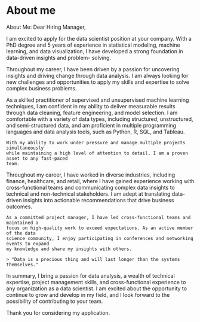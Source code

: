 # About me
About Me: 
Dear Hiring Manager,

I am excited to apply for the data scientist position at your company. With a PhD degree 
and 5 years of experience in statistical modeling, machine learning, and data 
visualization, I have developed a strong foundation in data-driven insights and problem-
solving.

Throughout my career, I have been driven by a passion for uncovering insights and 
driving change through data analysis. I am always looking for new challenges and 
opportunities to apply my skills and expertise to solve complex business problems.

As a skilled practitioner of supervised and unsupervised machine learning techniques, I 
am confident in my ability to deliver measurable results through data cleaning, feature 
engineering, and model selection. I am comfortable with a variety of data types, including 
structured, unstructured, and semi-structured data, and am proficient in multiple 
programming languages and data analysis tools, such as Python, R, SQL, and Tableau.
```{warning}
With my ability to work under pressure and manage multiple projects simultaneously 
while maintaining a high level of attention to detail, I am a proven asset to any fast-paced 
team.
```
Throughout my career, I have worked in diverse industries, including finance, healthcare, 
and retail, where I have gained experience working with cross-functional teams and 
communicating complex data insights to technical and non-technical stakeholders. I am 
adept at translating data-driven insights into actionable recommendations that drive 
business outcomes.
```{note}
As a committed project manager, I have led cross-functional teams and maintained a 
focus on high-quality work to exceed expectations. As an active member of the data 
science community, I enjoy participating in conferences and networking events to expand 
my knowledge and share my insights with others.
```
```{margin} Quote by Tim Berners-Lee
> "Data is a precious thing and will last longer than the systems themselves."
```
In summary, I bring a passion for data analysis, a wealth of technical expertise, project 
management skills, and cross-functional experience to any organization as a data 
scientist. I am excited about the opportunity to continue to grow and develop in my field, 
and I look forward to the possibility of contributing to your team.

Thank you for considering my application.
